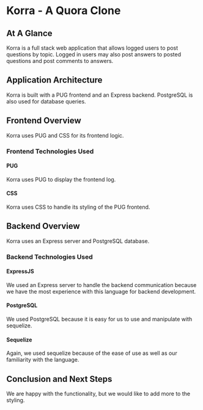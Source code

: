 # Korra - A Quora Clone

## At A Glance
Korra is a full stack web application that allows logged users to post questions by topic. Logged in users may also post answers to posted questions and post comments to answers.

## Application Architecture
Korra is built with a PUG frontend and an Express backend. PostgreSQL is also used for database queries.

## Frontend Overview
Korra uses PUG and CSS for its frontend logic.

### Frontend Technologies Used

#### PUG
Korra uses PUG to display the frontend log.

#### CSS
Korra uses CSS to handle its styling of the PUG frontend.

## Backend Overview
Korra uses an Express server and PostgreSQL database.

### Backend Technologies Used

#### ExpressJS
We used an Express server to handle the backend communication because we have the most experience with this language for backend development.

#### PostgreSQL
We used PostgreSQL because it is easy for us to use and manipulate with sequelize.

#### Sequelize
Again, we used sequelize because of the ease of use as well as our familiarity with the language.

## Conclusion and Next Steps
We are happy with the functionality, but we would like to add more to the styling. 
